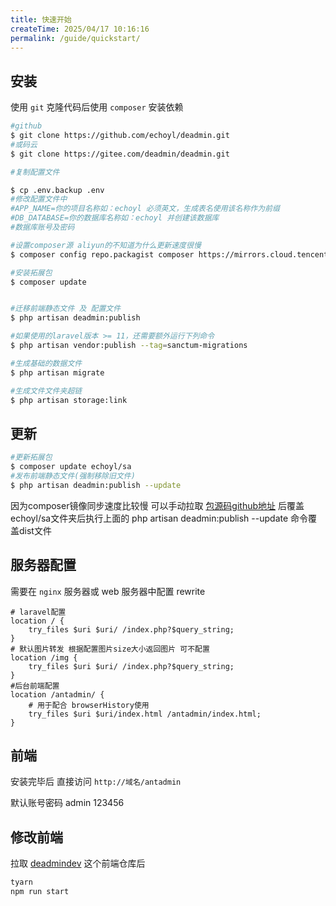 ```yaml
---
title: 快速开始
createTime: 2025/04/17 10:16:16
permalink: /guide/quickstart/
---
```

## 安装

使用 `git` 克隆代码后使用 `composer` 安装依赖

```bash
#github
$ git clone https://github.com/echoyl/deadmin.git
#或码云
$ git clone https://gitee.com/deadmin/deadmin.git

#复制配置文件 

$ cp .env.backup .env
#修改配置文件中
#APP_NAME=你的项目名称如：echoyl 必须英文，生成表名使用该名称作为前缀
#DB_DATABASE=你的数据库名称如：echoyl 并创建该数据库
#数据库账号及密码

#设置composer源 aliyun的不知道为什么更新速度很慢
$ composer config repo.packagist composer https://mirrors.cloud.tencent.com/composer/

#安装拓展包
$ composer update


#迁移前端静态文件 及 配置文件
$ php artisan deadmin:publish

#如果使用的laravel版本 >= 11，还需要额外运行下列命令
$ php artisan vendor:publish --tag=sanctum-migrations

#生成基础的数据文件
$ php artisan migrate

#生成文件文件夹超链
$ php artisan storage:link

```

## 更新
```bash
#更新拓展包
$ composer update echoyl/sa
#发布前端静态文件(强制移除旧文件)
$ php artisan deadmin:publish --update

```
因为composer镜像同步速度比较慢 可以手动拉取 [包源码github地址](https://github.com/echoyl/sa) 后覆盖echoyl/sa文件夹后执行上面的 
php artisan deadmin:publish --update 命令覆盖dist文件

## 服务器配置

需要在 `nginx` 服务器或 web 服务器中配置 rewrite

```nginx
# laravel配置
location / {
    try_files $uri $uri/ /index.php?$query_string;
}
# 默认图片转发 根据配置图片size大小返回图片 可不配置
location /img {
    try_files $uri $uri/ /index.php?$query_string;
}
#后台前端配置
location /antadmin/ {
    # 用于配合 browserHistory使用
    try_files $uri $uri/index.html /antadmin/index.html;
}
```

## 前端

安装完毕后 直接访问 `http://域名/antadmin`

默认账号密码 admin 123456

## 修改前端

拉取 [deadmindev](https://github.com/echoyl/deadmindev.git) 这个前端仓库后


```bash
tyarn 
npm run start
```